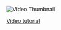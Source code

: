 ![Video Thumbnail](https://img.youtube.com/vi/TkrhGHAt7o0/maxresdefault.jpg)

[Video tutorial](https://youtu.be/TkrhGHAt7o0)
